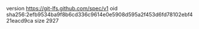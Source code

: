 version https://git-lfs.github.com/spec/v1
oid sha256:2efb9534ba9f8b6cd336c9614e0e5908d595a2f453d6fd78102ebf421eacd9ca
size 2927
